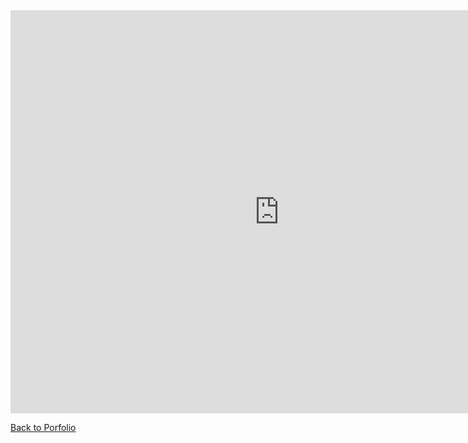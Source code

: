 <iframe src="https://data.oecd.org/chart/6S8g" width="860" height="645" style="border: 0" mozallowfullscreen="true" webkitallowfullscreen="true" allowfullscreen="true"><a href="https://data.oecd.org/chart/6S8g" target="_blank">OECD Chart: General government debt, Total, % of GDP, Annual, 2020</a></iframe>


<div class="flourish-embed flourish-chart" data-src="visualisation/11678025"><script src="https://public.flourish.studio/resources/embed.js"></script></div>

<div class="flourish-embed flourish-chart" data-src="visualisation/11704034"><script src="https://public.flourish.studio/resources/embed.js"></script></div>


[Back to Porfolio](https://duncbind.github.io/portfolio/)
